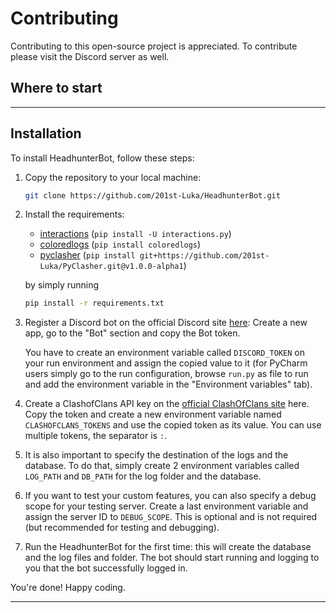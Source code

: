 # Contributing

Contributing to this open-source project is appreciated. To contribute please visit the Discord server as well.

## Where to start



---

## Installation

To install HeadhunterBot, follow these steps:

1. Copy the repository to your local machine:
   ```bash
   git clone https://github.com/201st-Luka/HeadhunterBot.git
   ```
2. Install the requirements: 
   - [interactions](https://pypi.org/project/discord-py-interactions/) (`pip install -U interactions.py`) 
   - [coloredlogs](https://pypi.org/project/coloredlogs/) (`pip install coloredlogs`)
   - [pyclasher](https://github.com/201st-Luka/PyClasher.git@v1.0.0-alpha1) (`pip install git+https://github.com/201st-Luka/PyClasher.git@v1.0.0-alpha1`)
   
   by simply running
   
   ```bash
   pip install -r requirements.txt
   ```
3. Register a Discord bot on the official Discord site [here](https://discord.com/developers/applications):
   Create a new app, go to the "Bot" section and copy the Bot token. 

   You have to create an environment variable called `DISCORD_TOKEN` on your run environment and assign the copied value
   to it (for PyCharm users simply go to the run configuration, browse `run.py` as file to run and add the environment
   variable in the "Environment variables" tab). 
4. Create a ClashofClans API key on the [official ClashOfClans site](https://developer.clashofclans.com/#/) here. Copy the token and create a new 
   environment variable named `CLASHOFCLANS_TOKENS` and use the copied token as its value. You can use multiple tokens,
   the separator is `:`.
5. It is also important to specify the destination of the logs and the database. To do that, simply create 2 environment
   variables called `LOG_PATH` and `DB_PATH` for the log folder and the database. 
6. If you want to test your custom features, you can also specify a debug scope for your testing server. Create a last
   environment variable and assign the server ID to `DEBUG_SCOPE`. This is optional and is not required (but recommended
   for testing and debugging).
7. Run the HeadhunterBot for the first time: this will create the database and the log files and folder. The bot should
   start running and logging to you that the bot successfully logged in.

You're done! Happy coding.

---
